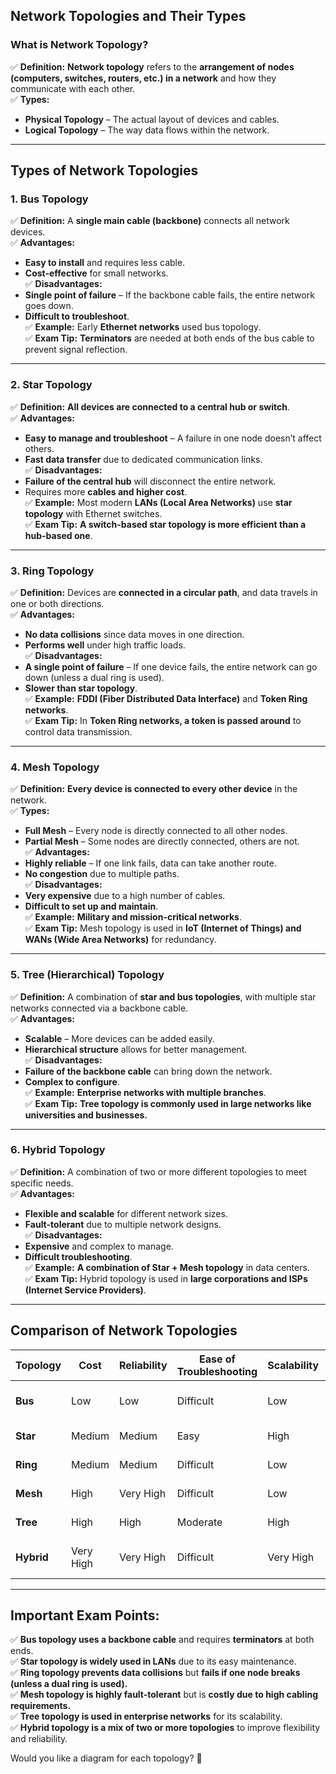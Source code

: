 ## **Network Topologies and Their Types**  

### **What is Network Topology?**  
✅ **Definition:** **Network topology** refers to the **arrangement of nodes (computers, switches, routers, etc.) in a network** and how they communicate with each other.  
✅ **Types:**  
   - **Physical Topology** – The actual layout of devices and cables.  
   - **Logical Topology** – The way data flows within the network.  

---

## **Types of Network Topologies**  

### **1. Bus Topology**  
✅ **Definition:** A **single main cable (backbone)** connects all network devices.  
✅ **Advantages:**  
   - **Easy to install** and requires less cable.  
   - **Cost-effective** for small networks.  
✅ **Disadvantages:**  
   - **Single point of failure** – If the backbone cable fails, the entire network goes down.  
   - **Difficult to troubleshoot**.  
✅ **Example:** Early **Ethernet networks** used bus topology.  
✅ **Exam Tip:** **Terminators** are needed at both ends of the bus cable to prevent signal reflection.  

---

### **2. Star Topology**  
✅ **Definition:** **All devices are connected to a central hub or switch**.  
✅ **Advantages:**  
   - **Easy to manage and troubleshoot** – A failure in one node doesn’t affect others.  
   - **Fast data transfer** due to dedicated communication links.  
✅ **Disadvantages:**  
   - **Failure of the central hub** will disconnect the entire network.  
   - Requires more **cables and higher cost**.  
✅ **Example:** Most modern **LANs (Local Area Networks)** use **star topology** with Ethernet switches.  
✅ **Exam Tip:** **A switch-based star topology is more efficient than a hub-based one**.  

---

### **3. Ring Topology**  
✅ **Definition:** Devices are **connected in a circular path**, and data travels in one or both directions.  
✅ **Advantages:**  
   - **No data collisions** since data moves in one direction.  
   - **Performs well** under high traffic loads.  
✅ **Disadvantages:**  
   - **A single point of failure** – If one device fails, the entire network can go down (unless a dual ring is used).  
   - **Slower than star topology**.  
✅ **Example:** **FDDI (Fiber Distributed Data Interface)** and **Token Ring networks**.  
✅ **Exam Tip:** In **Token Ring networks, a token is passed around** to control data transmission.  

---

### **4. Mesh Topology**  
✅ **Definition:** **Every device is connected to every other device** in the network.  
✅ **Types:**  
   - **Full Mesh** – Every node is directly connected to all other nodes.  
   - **Partial Mesh** – Some nodes are directly connected, others are not.  
✅ **Advantages:**  
   - **Highly reliable** – If one link fails, data can take another route.  
   - **No congestion** due to multiple paths.  
✅ **Disadvantages:**  
   - **Very expensive** due to a high number of cables.  
   - **Difficult to set up and maintain**.  
✅ **Example:** **Military and mission-critical networks**.  
✅ **Exam Tip:** Mesh topology is used in **IoT (Internet of Things) and WANs (Wide Area Networks)** for redundancy.  

---

### **5. Tree (Hierarchical) Topology**  
✅ **Definition:** A combination of **star and bus topologies**, with multiple star networks connected via a backbone cable.  
✅ **Advantages:**  
   - **Scalable** – More devices can be added easily.  
   - **Hierarchical structure** allows for better management.  
✅ **Disadvantages:**  
   - **Failure of the backbone cable** can bring down the network.  
   - **Complex to configure**.  
✅ **Example:** **Enterprise networks with multiple branches**.  
✅ **Exam Tip:** **Tree topology is commonly used in large networks like universities and businesses.**  

---

### **6. Hybrid Topology**  
✅ **Definition:** A combination of two or more different topologies to meet specific needs.  
✅ **Advantages:**  
   - **Flexible and scalable** for different network sizes.  
   - **Fault-tolerant** due to multiple network designs.  
✅ **Disadvantages:**  
   - **Expensive** and complex to manage.  
   - **Difficult troubleshooting**.  
✅ **Example:** **A combination of Star + Mesh topology** in data centers.  
✅ **Exam Tip:** Hybrid topology is used in **large corporations and ISPs (Internet Service Providers)**.  

---

## **Comparison of Network Topologies**  

| **Topology** | **Cost** | **Reliability** | **Ease of Troubleshooting** | **Scalability** | **Example** |
|-------------|---------|---------------|---------------------|-------------|----------|
| **Bus** | Low | Low | Difficult | Low | Early Ethernet networks |
| **Star** | Medium | Medium | Easy | High | Office LANs |
| **Ring** | Medium | Medium | Difficult | Low | Token Ring networks |
| **Mesh** | High | Very High | Difficult | Low | Military networks |
| **Tree** | High | High | Moderate | High | University networks |
| **Hybrid** | Very High | Very High | Difficult | Very High | Large businesses, ISPs |

---

## **Important Exam Points:**
✅ **Bus topology uses a backbone cable** and requires **terminators** at both ends.  
✅ **Star topology is widely used in LANs** due to its easy maintenance.  
✅ **Ring topology prevents data collisions** but **fails if one node breaks (unless a dual ring is used).**  
✅ **Mesh topology is highly fault-tolerant** but is **costly due to high cabling requirements.**  
✅ **Tree topology is used in enterprise networks** for its scalability.  
✅ **Hybrid topology is a mix of two or more topologies** to improve flexibility and reliability.  

Would you like a diagram for each topology? 🚀